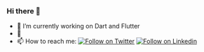 ### Hi there 👋


- 🔭 I’m currently working on Dart and Flutter
- 🌱
- 📫 How to reach me: 
[![Follow on Twitter](https://img.shields.io/badge/twitter-%231DA1F2.svg?&style=for-the-badge&logo=twitter&logoColor=white)](https://twitter.com/Syam_gith)
[![Follow on Linkedin](https://img.shields.io/badge/linkedin-%230077B5.svg?&style=for-the-badge&logo=linkedin&logoColor=white)](https://www.linkedin.com/in/syamgith/)


